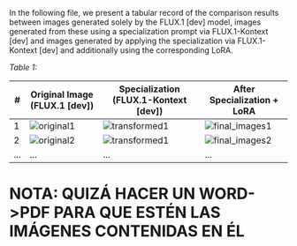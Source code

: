 In the following file, we present a tabular record of the comparison results between images generated solely by the FLUX.1 [dev] model, images generated from these using a specialization prompt via FLUX.1-Kontext [dev] and images generated by applying the specialization via FLUX.1-Kontext [dev] and additionally using the corresponding LoRA.

*Table 1:*

| # | Original Image (FLUX.1 [dev]) | Specialization (FLUX.1-Kontext [dev]) | After Specialization + LoRA |
|---|-------------------------------|--------------------------------------------|----------------------------|
| 1 | ![original1](../data/original/img_000.png) | ![transformed1](../data/original/img_000.png) | ![final_images1](../data/final_images/img_000.png) |
| 2 | ![original2](../data/original/img_001.png) | ![transformed1](../data/original/img_001.png) | ![final_images2](../data/final_images/img_001.png) |
| ... | ... | ... | ... |

# NOTA: QUIZÁ HACER UN WORD->PDF PARA QUE ESTÉN LAS IMÁGENES CONTENIDAS EN ÉL
